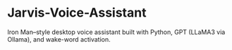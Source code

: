 # Jarvis-Voice-Assistant
Iron Man–style desktop voice assistant built with Python, GPT (LLaMA3 via Ollama), and wake-word activation.
